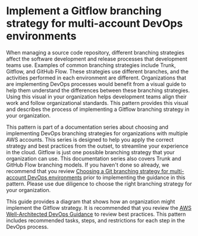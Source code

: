 # Implement a Gitflow branching strategy for multi-account DevOps environments

When managing a source code repository, different branching strategies affect the software development and release processes that development teams use. Examples of common branching strategies include Trunk, Gitflow, and GitHub Flow. These strategies use different branches, and the activities performed in each environment are different. Organizations that are implementing DevOps processes would benefit from a visual guide to help them understand the differences between these branching strategies. Using this visual in your organization helps development teams align their work and follow organizational standards. This pattern provides this visual and describes the process of implementing a Gitflow branching strategy in your organization.

This pattern is part of a documentation series about choosing and implementing DevOps branching strategies for organizations with multiple AWS accounts. This series is designed to help you apply the correct strategy and best practices from the outset, to streamline your experience in the cloud. Gitflow is just one possible branching strategy that your organization can use. This documentation series also covers Trunk and GitHub Flow branching models. If you haven't done so already, we recommend that you review [Choosing a Git branching strategy for multi-account DevOps environments](https://docs.aws.amazon.com/prescriptive-guidance/latest/choosing-git-branch-approach) prior to implementing the guidance in this pattern. Please use due diligence to choose the right branching strategy for your organization.

This guide provides a diagram that shows how an organization might implement the Gitflow strategy. It is recommended that you review the [AWS Well-Architected DevOps Guidance](https://docs.aws.amazon.com/wellarchitected/latest/devops-guidance/devops-guidance.html) to review best practices. This pattern includes recommended tasks, steps, and restrictions for each step in the DevOps process.
